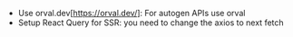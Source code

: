 - Use orval.dev[https://orval.dev/]: For autogen APIs use orval
- Setup React Query for SSR: you need to change the axios to next fetch
